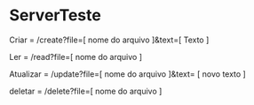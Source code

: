 # ServerTeste


Criar = /create?file=[ nome do arquivo ]&text=[ Texto ]

Ler = /read?file=[ nome do arquivo ]

Atualizar = /update?file=[ nome do arquivo ]&text= [ novo texto ]

deletar = /delete?file=[ nome do arquivo ]